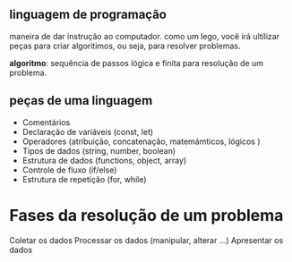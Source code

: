 
## linguagem de programação 

maneira de dar instrução ao computador.
como um lego, você irá ultílizar peças para criar algoritimos, ou seja, para resolver problemas.

**algoritmo**: sequência de passos lógica e finita para resolução de um problema.


## peças de uma linguagem 

- Comentários
- Declaração de variáveis (const, let)
- Operadores (atribuição, concatenação, matemámticos, lógicos )
- Tipos de dados (string, number, boolean)
- Estrutura de dados (functions, object, array)
- Controle de fluxo (if/else)
- Estrutura de repetição (for, while)

# Fases da resolução de um problema 

Coletar os dados 
Processar os dados (manipular, alterar ...)
Apresentar os dados